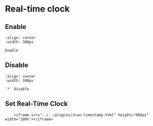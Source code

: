 # Real-time clock

## Enable

```{figure} ../../media/25RTCSTAMP231.png
:align: center
:width: 300px

Enable
```


## Disable

```{figure} ../../media/25RTCSTAMP230.png
:align: center
:width: 300px

`*` Disable
```

## Set Real-Time Clock


```{raw} html
    <iframe src="../../plugins/scan-timestamp.html" height="600px" width="100%"></iframe>

```